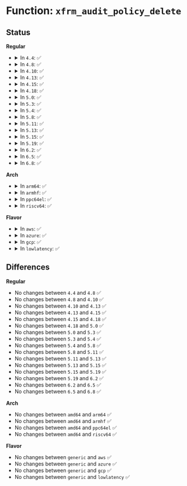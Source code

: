 # Function: <code>xfrm_audit_policy_delete</code>

## Status
<b>Regular</b>
<ul>
<li>
<details>
<summary>In <code>4.4</code>: ✅</summary>

```c
void xfrm_audit_policy_delete(struct xfrm_policy *xp, int result, bool task_valid);
```

**Collision:** Unique Global

**Inline:** No

**Transformation:** False

**Instances:**

```
In net/xfrm/xfrm_policy.c (ffffffff817b1420)
Location: net/xfrm/xfrm_policy.c:3137
Inline: False
Direct callers:
  - net/xfrm/xfrm_policy.c:xfrm_policy_flush
  - net/xfrm/xfrm_policy.c:xfrm_policy_flush
  - net/xfrm/xfrm_policy.c:xfrm_policy_flush
```
**Symbols:**

```
ffffffff817b1420-ffffffff817b1507: xfrm_audit_policy_delete (STB_GLOBAL)
```
</details>
</li>
<li>
<details>
<summary>In <code>4.8</code>: ✅</summary>

```c
void xfrm_audit_policy_delete(struct xfrm_policy *xp, int result, bool task_valid);
```

**Collision:** Unique Global

**Inline:** No

**Transformation:** False

**Instances:**

```
In net/xfrm/xfrm_policy.c (ffffffff8181eaf0)
Location: net/xfrm/xfrm_policy.c:3141
Inline: False
Direct callers:
  - net/xfrm/xfrm_policy.c:xfrm_policy_flush
  - net/xfrm/xfrm_policy.c:xfrm_policy_flush
  - net/xfrm/xfrm_policy.c:xfrm_policy_flush
```
**Symbols:**

```
ffffffff8181eaf0-ffffffff8181ebd7: xfrm_audit_policy_delete (STB_GLOBAL)
```
</details>
</li>
<li>
<details>
<summary>In <code>4.10</code>: ✅</summary>

```c
void xfrm_audit_policy_delete(struct xfrm_policy *xp, int result, bool task_valid);
```

**Collision:** Unique Global

**Inline:** No

**Transformation:** False

**Instances:**

```
In net/xfrm/xfrm_policy.c (ffffffff81850370)
Location: net/xfrm/xfrm_policy.c:3171
Inline: False
Direct callers:
  - net/xfrm/xfrm_policy.c:xfrm_policy_flush
  - net/xfrm/xfrm_policy.c:xfrm_policy_flush
  - net/xfrm/xfrm_policy.c:xfrm_policy_flush
```
**Symbols:**

```
ffffffff81850370-ffffffff81850457: xfrm_audit_policy_delete (STB_GLOBAL)
```
</details>
</li>
<li>
<details>
<summary>In <code>4.13</code>: ✅</summary>

```c
void xfrm_audit_policy_delete(struct xfrm_policy *xp, int result, bool task_valid);
```

**Collision:** Unique Global

**Inline:** No

**Transformation:** False

**Instances:**

```
In net/xfrm/xfrm_policy.c (ffffffff818740c0)
Location: net/xfrm/xfrm_policy.c:3125
Inline: False
Direct callers:
  - net/xfrm/xfrm_policy.c:xfrm_policy_flush
  - net/xfrm/xfrm_policy.c:xfrm_policy_flush
  - net/xfrm/xfrm_policy.c:xfrm_policy_flush
  - net/xfrm/xfrm_policy.c:xfrm_policy_flush
```
**Symbols:**

```
ffffffff818740c0-ffffffff818741a8: xfrm_audit_policy_delete (STB_GLOBAL)
```
</details>
</li>
<li>
<details>
<summary>In <code>4.15</code>: ✅</summary>

```c
void xfrm_audit_policy_delete(struct xfrm_policy *xp, int result, bool task_valid);
```

**Collision:** Unique Global

**Inline:** No

**Transformation:** False

**Instances:**

```
In net/xfrm/xfrm_policy.c (ffffffff818f4630)
Location: net/xfrm/xfrm_policy.c:3045
Inline: False
Direct callers:
  - net/xfrm/xfrm_policy.c:xfrm_policy_flush
  - net/xfrm/xfrm_policy.c:xfrm_policy_flush
  - net/xfrm/xfrm_policy.c:xfrm_policy_flush
  - net/xfrm/xfrm_policy.c:xfrm_policy_flush
```
**Symbols:**

```
ffffffff818f4630-ffffffff818f4718: xfrm_audit_policy_delete (STB_GLOBAL)
```
</details>
</li>
<li>
<details>
<summary>In <code>4.18</code>: ✅</summary>

```c
void xfrm_audit_policy_delete(struct xfrm_policy *xp, int result, bool task_valid);
```

**Collision:** Unique Global

**Inline:** No

**Transformation:** False

**Instances:**

```
In net/xfrm/xfrm_policy.c (ffffffff8194ae00)
Location: net/xfrm/xfrm_policy.c:3059
Inline: False
Direct callers:
  - net/xfrm/xfrm_policy.c:xfrm_policy_flush
  - net/xfrm/xfrm_policy.c:xfrm_policy_flush
  - net/xfrm/xfrm_policy.c:xfrm_policy_flush
  - net/xfrm/xfrm_policy.c:xfrm_policy_flush
```
**Symbols:**

```
ffffffff8194ae00-ffffffff8194aee7: xfrm_audit_policy_delete (STB_GLOBAL)
```
</details>
</li>
<li>
<details>
<summary>In <code>5.0</code>: ✅</summary>

```c
void xfrm_audit_policy_delete(struct xfrm_policy *xp, int result, bool task_valid);
```

**Collision:** Unique Global

**Inline:** No

**Transformation:** False

**Instances:**

```
In net/xfrm/xfrm_policy.c (ffffffff8197d8a0)
Location: net/xfrm/xfrm_policy.c:4003
Inline: False
Direct callers:
  - net/xfrm/xfrm_policy.c:xfrm_policy_flush
  - net/xfrm/xfrm_policy.c:xfrm_policy_flush
```
**Symbols:**

```
ffffffff8197d8a0-ffffffff8197d987: xfrm_audit_policy_delete (STB_GLOBAL)
```
</details>
</li>
<li>
<details>
<summary>In <code>5.3</code>: ✅</summary>

```c
void xfrm_audit_policy_delete(struct xfrm_policy *xp, int result, bool task_valid);
```

**Collision:** Unique Global

**Inline:** No

**Transformation:** False

**Instances:**

```
In net/xfrm/xfrm_policy.c (ffffffff819e6ce0)
Location: net/xfrm/xfrm_policy.c:4213
Inline: False
Direct callers:
  - net/xfrm/xfrm_policy.c:xfrm_policy_flush
  - net/xfrm/xfrm_policy.c:xfrm_policy_flush
```
**Symbols:**

```
ffffffff819e6ce0-ffffffff819e6dc7: xfrm_audit_policy_delete (STB_GLOBAL)
```
</details>
</li>
<li>
<details>
<summary>In <code>5.4</code>: ✅</summary>

```c
void xfrm_audit_policy_delete(struct xfrm_policy *xp, int result, bool task_valid);
```

**Collision:** Unique Global

**Inline:** No

**Transformation:** False

**Instances:**

```
In net/xfrm/xfrm_policy.c (ffffffff81a1ddc0)
Location: net/xfrm/xfrm_policy.c:4215
Inline: False
Direct callers:
  - net/xfrm/xfrm_policy.c:xfrm_policy_flush
  - net/xfrm/xfrm_policy.c:xfrm_policy_flush
```
**Symbols:**

```
ffffffff81a1ddc0-ffffffff81a1dea7: xfrm_audit_policy_delete (STB_GLOBAL)
```
</details>
</li>
<li>
<details>
<summary>In <code>5.8</code>: ✅</summary>

```c
void xfrm_audit_policy_delete(struct xfrm_policy *xp, int result, bool task_valid);
```

**Collision:** Unique Global

**Inline:** No

**Transformation:** False

**Instances:**

```
In net/xfrm/xfrm_policy.c (ffffffff81b0fd00)
Location: net/xfrm/xfrm_policy.c:4209
Inline: False
Direct callers:
  - net/xfrm/xfrm_policy.c:xfrm_policy_flush
  - net/xfrm/xfrm_policy.c:xfrm_policy_flush
```
**Symbols:**

```
ffffffff81b0fd00-ffffffff81b0fdfe: xfrm_audit_policy_delete (STB_GLOBAL)
```
</details>
</li>
<li>
<details>
<summary>In <code>5.11</code>: ✅</summary>

```c
void xfrm_audit_policy_delete(struct xfrm_policy *xp, int result, bool task_valid);
```

**Collision:** Unique Global

**Inline:** No

**Transformation:** False

**Instances:**

```
In net/xfrm/xfrm_policy.c (ffffffff81b1cc20)
Location: net/xfrm/xfrm_policy.c:4230
Inline: False
Direct callers:
  - net/xfrm/xfrm_policy.c:xfrm_policy_flush
  - net/xfrm/xfrm_policy.c:xfrm_policy_flush
```
**Symbols:**

```
ffffffff81b1cc20-ffffffff81b1cd1e: xfrm_audit_policy_delete (STB_GLOBAL)
```
</details>
</li>
<li>
<details>
<summary>In <code>5.13</code>: ✅</summary>

```c
void xfrm_audit_policy_delete(struct xfrm_policy *xp, int result, bool task_valid);
```

**Collision:** Unique Global

**Inline:** No

**Transformation:** False

**Instances:**

```
In net/xfrm/xfrm_policy.c (ffffffff81b0a9a0)
Location: net/xfrm/xfrm_policy.c:4187
Inline: False
Direct callers:
  - net/xfrm/xfrm_policy.c:xfrm_policy_flush
  - net/xfrm/xfrm_policy.c:xfrm_policy_flush
```
**Symbols:**

```
ffffffff81b0a9a0-ffffffff81b0aa9e: xfrm_audit_policy_delete (STB_GLOBAL)
```
</details>
</li>
<li>
<details>
<summary>In <code>5.15</code>: ✅</summary>

```c
void xfrm_audit_policy_delete(struct xfrm_policy *xp, int result, bool task_valid);
```

**Collision:** Unique Global

**Inline:** No

**Transformation:** False

**Instances:**

```
In net/xfrm/xfrm_policy.c (ffffffff81bce180)
Location: net/xfrm/xfrm_policy.c:4223
Inline: False
Direct callers:
  - net/xfrm/xfrm_policy.c:xfrm_policy_flush
  - net/xfrm/xfrm_policy.c:xfrm_policy_flush
```
**Symbols:**

```
ffffffff81bce180-ffffffff81bce27e: xfrm_audit_policy_delete (STB_GLOBAL)
```
</details>
</li>
<li>
<details>
<summary>In <code>5.19</code>: ✅</summary>

```c
void xfrm_audit_policy_delete(struct xfrm_policy *xp, int result, bool task_valid);
```

**Collision:** Unique Global

**Inline:** No

**Transformation:** False

**Instances:**

```
In net/xfrm/xfrm_policy.c (ffffffff81d633c0)
Location: net/xfrm/xfrm_policy.c:4230
Inline: False
Direct callers:
  - net/xfrm/xfrm_policy.c:xfrm_policy_flush
  - net/xfrm/xfrm_policy.c:xfrm_policy_flush
```
**Symbols:**

```
ffffffff81d633c0-ffffffff81d634c5: xfrm_audit_policy_delete (STB_GLOBAL)
```
</details>
</li>
<li>
<details>
<summary>In <code>6.2</code>: ✅</summary>

```c
void xfrm_audit_policy_delete(struct xfrm_policy *xp, int result, bool task_valid);
```

**Collision:** Unique Global

**Inline:** No

**Transformation:** False

**Instances:**

```
In net/xfrm/xfrm_policy.c (ffffffff81f2e060)
Location: net/xfrm/xfrm_policy.c:4310
Inline: False
Direct callers:
  - net/xfrm/xfrm_policy.c:xfrm_dev_policy_flush
  - net/xfrm/xfrm_policy.c:xfrm_dev_policy_flush
  - net/xfrm/xfrm_policy.c:xfrm_policy_flush
  - net/xfrm/xfrm_policy.c:xfrm_policy_flush
```
**Symbols:**

```
ffffffff81f2e060-ffffffff81f2e165: xfrm_audit_policy_delete (STB_GLOBAL)
```
</details>
</li>
<li>
<details>
<summary>In <code>6.5</code>: ✅</summary>

```c
void xfrm_audit_policy_delete(struct xfrm_policy *xp, int result, bool task_valid);
```

**Collision:** Unique Global

**Inline:** No

**Transformation:** False

**Instances:**

```
In net/xfrm/xfrm_policy.c (ffffffff81f8f810)
Location: net/xfrm/xfrm_policy.c:4316
Inline: False
Direct callers:
  - net/xfrm/xfrm_policy.c:xfrm_dev_policy_flush
  - net/xfrm/xfrm_policy.c:xfrm_dev_policy_flush
  - net/xfrm/xfrm_policy.c:xfrm_policy_flush
  - net/xfrm/xfrm_policy.c:xfrm_policy_flush
```
**Symbols:**

```
ffffffff81f8f810-ffffffff81f8f915: xfrm_audit_policy_delete (STB_GLOBAL)
```
</details>
</li>
<li>
<details>
<summary>In <code>6.8</code>: ✅</summary>

```c
void xfrm_audit_policy_delete(struct xfrm_policy *xp, int result, bool task_valid);
```

**Collision:** Unique Global

**Inline:** No

**Transformation:** False

**Instances:**

```
In net/xfrm/xfrm_policy.c (ffffffff8205b9a0)
Location: net/xfrm/xfrm_policy.c:4276
Inline: False
Direct callers:
  - net/xfrm/xfrm_policy.c:xfrm_dev_policy_flush
  - net/xfrm/xfrm_policy.c:xfrm_dev_policy_flush
  - net/xfrm/xfrm_policy.c:xfrm_policy_flush
  - net/xfrm/xfrm_policy.c:xfrm_policy_flush
```
**Symbols:**

```
ffffffff8205b9a0-ffffffff8205baa5: xfrm_audit_policy_delete (STB_GLOBAL)
```
</details>
</li>
</ul>
<b>Arch</b>
<ul>
<li>
<details>
<summary>In <code>arm64</code>: ✅</summary>

```c
void xfrm_audit_policy_delete(struct xfrm_policy *xp, int result, bool task_valid);
```

**Collision:** Unique Global

**Inline:** No

**Transformation:** False

**Instances:**

```
In net/xfrm/xfrm_policy.c (ffff800010cd9608)
Location: net/xfrm/xfrm_policy.c:4215
Inline: False
Direct callers:
  - net/xfrm/xfrm_policy.c:xfrm_policy_flush
  - net/xfrm/xfrm_policy.c:xfrm_policy_flush
```
**Symbols:**

```
ffff800010cd9608-ffff800010cd96f8: xfrm_audit_policy_delete (STB_GLOBAL)
```
</details>
</li>
<li>
<details>
<summary>In <code>armhf</code>: ✅</summary>

```c
void xfrm_audit_policy_delete(struct xfrm_policy *xp, int result, bool task_valid);
```

**Collision:** Unique Global

**Inline:** No

**Transformation:** False

**Instances:**

```
In net/xfrm/xfrm_policy.c (c0de4794)
Location: net/xfrm/xfrm_policy.c:4215
Inline: False
Direct callers:
  - net/xfrm/xfrm_policy.c:xfrm_policy_flush
  - net/xfrm/xfrm_policy.c:xfrm_policy_flush
```
**Symbols:**

```
c0de4794-c0de48a0: xfrm_audit_policy_delete (STB_GLOBAL)
```
</details>
</li>
<li>
<details>
<summary>In <code>ppc64el</code>: ✅</summary>

```c
void xfrm_audit_policy_delete(struct xfrm_policy *xp, int result, bool task_valid);
```

**Collision:** Unique Global

**Inline:** No

**Transformation:** False

**Instances:**

```
In net/xfrm/xfrm_policy.c (c000000000dfb370)
Location: net/xfrm/xfrm_policy.c:4215
Inline: False
Direct callers:
  - net/xfrm/xfrm_policy.c:xfrm_policy_flush
  - net/xfrm/xfrm_policy.c:xfrm_policy_flush
```
**Symbols:**

```
c000000000dfb370-c000000000dfb4c0: xfrm_audit_policy_delete (STB_GLOBAL)
```
</details>
</li>
<li>
<details>
<summary>In <code>riscv64</code>: ✅</summary>

```c
void xfrm_audit_policy_delete(struct xfrm_policy *xp, int result, bool task_valid);
```

**Collision:** Unique Global

**Inline:** No

**Transformation:** False

**Instances:**

```
In net/xfrm/xfrm_policy.c (ffffffe00082ac90)
Location: net/xfrm/xfrm_policy.c:4215
Inline: False
Direct callers:
  - net/xfrm/xfrm_policy.c:xfrm_policy_flush
  - net/xfrm/xfrm_policy.c:xfrm_policy_flush
```
**Symbols:**

```
ffffffe00082ac90-ffffffe00082ad7c: xfrm_audit_policy_delete (STB_GLOBAL)
```
</details>
</li>
</ul>
<b>Flavor</b>
<ul>
<li>
<details>
<summary>In <code>aws</code>: ✅</summary>

```c
void xfrm_audit_policy_delete(struct xfrm_policy *xp, int result, bool task_valid);
```

**Collision:** Unique Global

**Inline:** No

**Transformation:** False

**Instances:**

```
In net/xfrm/xfrm_policy.c (ffffffff819bd450)
Location: net/xfrm/xfrm_policy.c:4215
Inline: False
Direct callers:
  - net/xfrm/xfrm_policy.c:xfrm_policy_flush
  - net/xfrm/xfrm_policy.c:xfrm_policy_flush
```
**Symbols:**

```
ffffffff819bd450-ffffffff819bd537: xfrm_audit_policy_delete (STB_GLOBAL)
```
</details>
</li>
<li>
<details>
<summary>In <code>azure</code>: ✅</summary>

```c
void xfrm_audit_policy_delete(struct xfrm_policy *xp, int result, bool task_valid);
```

**Collision:** Unique Global

**Inline:** No

**Transformation:** False

**Instances:**

```
In net/xfrm/xfrm_policy.c (ffffffff8197a240)
Location: net/xfrm/xfrm_policy.c:4215
Inline: False
Direct callers:
  - net/xfrm/xfrm_policy.c:xfrm_policy_flush
  - net/xfrm/xfrm_policy.c:xfrm_policy_flush
```
**Symbols:**

```
ffffffff8197a240-ffffffff8197a327: xfrm_audit_policy_delete (STB_GLOBAL)
```
</details>
</li>
<li>
<details>
<summary>In <code>gcp</code>: ✅</summary>

```c
void xfrm_audit_policy_delete(struct xfrm_policy *xp, int result, bool task_valid);
```

**Collision:** Unique Global

**Inline:** No

**Transformation:** False

**Instances:**

```
In net/xfrm/xfrm_policy.c (ffffffff81a27ed0)
Location: net/xfrm/xfrm_policy.c:4215
Inline: False
Direct callers:
  - net/xfrm/xfrm_policy.c:xfrm_policy_flush
  - net/xfrm/xfrm_policy.c:xfrm_policy_flush
```
**Symbols:**

```
ffffffff81a27ed0-ffffffff81a27fb7: xfrm_audit_policy_delete (STB_GLOBAL)
```
</details>
</li>
<li>
<details>
<summary>In <code>lowlatency</code>: ✅</summary>

```c
void xfrm_audit_policy_delete(struct xfrm_policy *xp, int result, bool task_valid);
```

**Collision:** Unique Global

**Inline:** No

**Transformation:** False

**Instances:**

```
In net/xfrm/xfrm_policy.c (ffffffff81a33500)
Location: net/xfrm/xfrm_policy.c:4215
Inline: False
Direct callers:
  - net/xfrm/xfrm_policy.c:xfrm_policy_flush
  - net/xfrm/xfrm_policy.c:xfrm_policy_flush
```
**Symbols:**

```
ffffffff81a33500-ffffffff81a335e7: xfrm_audit_policy_delete (STB_GLOBAL)
```
</details>
</li>
</ul>

## Differences
<b>Regular</b>
<ul>
<li>
No changes between <code>4.4</code> and <code>4.8</code> ✅
</li>
<li>
No changes between <code>4.8</code> and <code>4.10</code> ✅
</li>
<li>
No changes between <code>4.10</code> and <code>4.13</code> ✅
</li>
<li>
No changes between <code>4.13</code> and <code>4.15</code> ✅
</li>
<li>
No changes between <code>4.15</code> and <code>4.18</code> ✅
</li>
<li>
No changes between <code>4.18</code> and <code>5.0</code> ✅
</li>
<li>
No changes between <code>5.0</code> and <code>5.3</code> ✅
</li>
<li>
No changes between <code>5.3</code> and <code>5.4</code> ✅
</li>
<li>
No changes between <code>5.4</code> and <code>5.8</code> ✅
</li>
<li>
No changes between <code>5.8</code> and <code>5.11</code> ✅
</li>
<li>
No changes between <code>5.11</code> and <code>5.13</code> ✅
</li>
<li>
No changes between <code>5.13</code> and <code>5.15</code> ✅
</li>
<li>
No changes between <code>5.15</code> and <code>5.19</code> ✅
</li>
<li>
No changes between <code>5.19</code> and <code>6.2</code> ✅
</li>
<li>
No changes between <code>6.2</code> and <code>6.5</code> ✅
</li>
<li>
No changes between <code>6.5</code> and <code>6.8</code> ✅
</li>
</ul>
<b>Arch</b>
<ul>
<li>
No changes between <code>amd64</code> and <code>arm64</code> ✅
</li>
<li>
No changes between <code>amd64</code> and <code>armhf</code> ✅
</li>
<li>
No changes between <code>amd64</code> and <code>ppc64el</code> ✅
</li>
<li>
No changes between <code>amd64</code> and <code>riscv64</code> ✅
</li>
</ul>
<b>Flavor</b>
<ul>
<li>
No changes between <code>generic</code> and <code>aws</code> ✅
</li>
<li>
No changes between <code>generic</code> and <code>azure</code> ✅
</li>
<li>
No changes between <code>generic</code> and <code>gcp</code> ✅
</li>
<li>
No changes between <code>generic</code> and <code>lowlatency</code> ✅
</li>
</ul>
